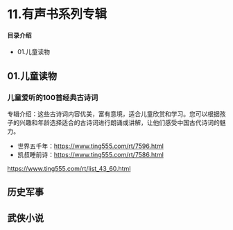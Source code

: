 # 11.有声书系列专辑
#### 目录介绍
- 01.儿童读物




## 01.儿童读物

### 儿童爱听的100首经典古诗词

专辑介绍：这些古诗词内容优美，富有意境，适合儿童欣赏和学习。您可以根据孩子的兴趣和年龄选择适合的古诗词进行朗诵或讲解，让他们感受中国古代诗词的魅力。

- 世界五千年：https://www.ting555.com/rt/7596.html
- 凯叔睡前诗：https://www.ting555.com/rt/7586.html

https://www.ting555.com/rt/list_43_60.html

## 历史军事


## 武侠小说



